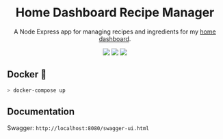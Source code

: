 <h1 align="center">Home Dashboard Recipe Manager </h1>
<p align="center">
    A Node Express app for managing recipes and ingredients for my <a href="https://github.com/iamtomhewitt/home-dashboard">home dashboard</a>.
</p>
<p align="center">
    <img src="https://img.shields.io/github/workflow/status/iamtomhewitt/home-dashboard-recipe-manager/Tests"/>
    <img src="https://heroku-badge.herokuapp.com/?app=home-dashboard-recipe-manager&style=round&svg=1"/>
    <a href="https://codecov.io/gh/iamtomhewitt/home-dashboard-recipe-manager"><img src="https://codecov.io/gh/iamtomhewitt/home-dashboard-recipe-manager/branch/master/graph/badge.svg"/></a>
</p>

## Docker 🐳
```bash
> docker-compose up
```

## Documentation
Swagger:
`http://localhost:8080/swagger-ui.html`